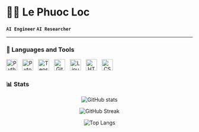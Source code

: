 # 🏄‍♂️ Le Phuoc Loc

**`AI Engineer` `AI Researcher`**


---

### 🧰 Languages and Tools

<div align = "center">
<img align="left" alt="Python" width="30px" style="padding-right:10px;" src="https://cdn.jsdelivr.net/gh/devicons/devicon/icons/python/python-plain.svg" />
<img align="left" alt="Pytorch" width="30px" style="padding-right:10px;" src="https://cdn.jsdelivr.net/gh/devicons/devicon@latest/icons/pytorch/pytorch-original.svg" />
<img align="left" alt="Tensorflow" width="30px" style="padding-right:10px;" src="https://cdn.jsdelivr.net/gh/devicons/devicon@latest/icons/tensorflow/tensorflow-original.svg" />
<img align="left" alt="Git" width="30px" style="padding-right:10px;" src="https://cdn.jsdelivr.net/gh/devicons/devicon/icons/git/git-original.svg" />
<img align="left" alt="Linux" width="30px" style="padding-right:10px;" src="https://cdn.jsdelivr.net/gh/devicons/devicon/icons/linux/linux-original.svg" />
<img align="left" alt="HTML" width="30px" style="padding-right:10px;" src="https://cdn.jsdelivr.net/gh/devicons/devicon/icons/html5/html5-plain.svg" />
<img align="left" alt="CSS" width="30px" style="padding-right:10px;" src="https://cdn.jsdelivr.net/gh/devicons/devicon/icons/css3/css3-plain.svg" />
</div>
<br />

#


#

### 📊 Stats

<div align = "center">
  
![GitHub stats](https://github-readme-stats.vercel.app/api?username=lephuocloc1729&theme=tokyonight&count_private=true&show_icons=true)
  
![GitHub Streak](http://github-readme-streak-stats.herokuapp.com?user=lephuocloc1729&theme=tokyonight&mode=weekly)
  
![Top Langs](https://github-readme-stats.vercel.app/api/top-langs/?username=lephuocloc1729&theme=tokyonight&hide=jupyter%20notebook&layout=compact)
  
</div>

<!-- ![GitHub Streak](https://streak-stats.demolab.com?user=ForrestKnight&theme=gruvbox&border_radius=4.5) -->

#
